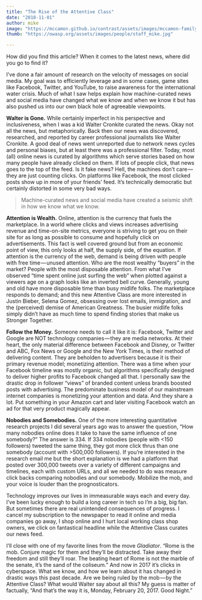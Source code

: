 ```yaml
---
title: "The Rise of the Attentive Class"
date: "2018-11-01"
author: mike
image: "https://mccamon.github.io/contrast/assets/images/mccamon-family.png"
thumb: "https://owasp.org/assets/images/people/staff_mike.jpg"

---
```

How did you find this article? When it comes to the latest news, where did you go to find it?

I’ve done a fair amount of research on the velocity of messages on social media. My goal was to efficiently leverage and in some cases, game sites like Facebook, Twitter, and YouTube, to raise awareness for the international water crisis. Much of what I saw helps explain how machine-curated news and social media have changed what we know and when we know it but has also pushed us into our own black hole of agreeable viewpoints.

<!-- more -->

**Walter is Gone.** While certainly imperfect in his perspective and inclusiveness, when I was a kid Walter Cronkite curated the news. Okay not all the news, but metaphorically. Back then our news was discovered, researched, and reported by career professional journalists like Walter Cronkite. A good deal of news went unreported due to network news cycles and personal biases, but at least there was a professional filter. Today, most (all) online news is curated by algorithms which serve stories based on how many people have already clicked on them. If lots of people click, that news goes to the top of the feed. Is it fake news? Hell, the machines don’t care — they are just counting clicks. On platforms like Facebook, the most clicked posts show up in more of your friends’ feed. It’s technically democratic but certainly distorted in some very bad ways.

> Machine-curated news and social media have created a seismic shift in how we know what we know.

**Attention is Wealth.** Online, attention is the currency that fuels the marketplace. In a world where clicks and views increases advertising revenue and time-on-site metrics, everyone is striving to get you on their site for as long as possible to consume and hopefully click on advertisements. This fact is well covered ground but from an economic point of view, this only looks at half, the supply side, of the equation. If attention is the currency of the web, demand is being driven with people with free time — unused attention. Who are the most wealthy “buyers” in the market? People with the most disposable attention. From what I’ve observed “time spent online just surfing the web” when plotted against a viewers age on a graph looks like an inverted bell curve. Generally, young and old have more disposable time than busy midlife folks. The marketplace responds to demand; and this new Attentive Class are more interested in Justin Bieber, Selena Gomez, obsessing over lost emails, immigration, and the (perceived) demise of American Greatness. The busier midlife folks simply didn’t have as much time to spend finding stories that make us Stronger Together.

**Follow the Money.** Someone needs to call it like it is: Facebook, Twitter and Google are NOT technology companies — they are media networks. At their heart, the only material difference between Facebook and Disney, or Twitter and ABC, Fox News or Google and the New York Times, is their method of delivering content. They are beholden to advertisers because it is their primary revenue model; monetizing attention. There was a time when your Facebook timeline was mostly organic, but algorithms specifically designed to deliver higher profits to Facebook changed all that. I personally saw the drastic drop in follower “views” of branded content unless brands boosted posts with advertising. The predominate business model of our mainstream internet companies is monetizing your attention and data. And they share a lot. Put something in your Amazon cart and later visiting Facebook watch an ad for that very product magically appear.

**Nobodies and Somebodies.** One of the more interesting quantitative research projects I did several years ago was to answer the question, “How many nobodies online does it take to have the same influence of one somebody?” The answer is 334. If 334 nobodies (people with <150 followers) tweeted the same thing, they got more click thrus than one somebody (account with >500,000 followers). If you’re interested in the research email me but the short explanation is we had a platform that posted over 300,000 tweets over a variety of different campaigns and timelines, each with custom URLs, and all we needed to do was measure click backs comparing nobodies and our somebody. Mobilize the mob, and your voice is louder than the prognosticators.

Technology improves our lives in immeasurable ways each and every day. I’ve been lucky enough to build a long career in tech so I’m a big, big fan. But sometimes there are real unintended consequences of progress. I cancel my subscription to the newspaper to read it online and media companies go away, I shop online and I hurt local working class shop owners, we click on fantastical headline while the Attentive Class curates our news feed.

I’ll close with one of my favorite lines from the move _Gladiator_. “Rome is the mob. Conjure magic for them and they’ll be distracted. Take away their freedom and still they’ll roar. The beating heart of Rome is not the marble of the senate, it’s the sand of the coliseum.” And now in 2017 it’s clicks in cyberspace. What we know, and how we learn about it has changed in drastic ways this past decade. Are we being ruled by the mob — by the Attentive Class? What would Walter say about all this? My guess is matter of factually, “And that’s the way it is, Monday, February 20, 2017. Good Night.”
